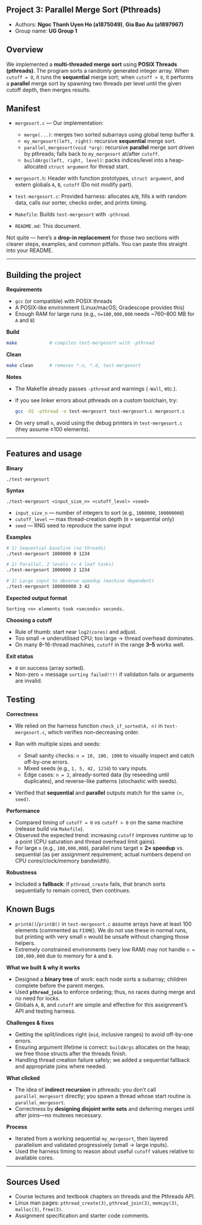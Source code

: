 ## Project 3: Parallel Merge Sort (Pthreads) 
* Authors: **Ngoc Thanh Uyen Ho (a1875049)**, **Gia Bao Au (a1897967)**
* Group name: **UG Group 1**

## Overview
We implemented a **multi-threaded merge sort** using **POSIX Threads (pthreads)**.
The program sorts a randomly generated integer array. When `cutoff = 0`, it runs the **sequential** merge sort; when `cutoff > 0`, it performs a **parallel** merge sort by spawning two threads per level until the given cutoff depth, then merges results.

## Manifest

* `mergesort.c` — Our implementation:

  * `merge(...)`: merges two sorted subarrays using global temp buffer `B`.
  * `my_mergesort(left, right)`: recursive **sequential** merge sort.
  * `parallel_mergesort(void *arg)`: recursive **parallel** merge sort driven by pthreads; falls back to `my_mergesort` at/after `cutoff`.
  * `buildArgs(left, right, level)`: packs indices/level into a heap-allocated `struct argument` for thread start.
* `mergesort.h`: Header with function prototypes, `struct argument`, and extern globals `A`, `B`, `cutoff` (Do not modify part).
* `test-mergesort.c`: Provided harness: allocates `A`/`B`, fills `A` with random data, calls our sorter, checks order, and prints timing.
* `Makefile`:  Builds `test-mergesort` with `-pthread`.
* `README.md`: This document.

Not quite — here’s a **drop-in replacement** for those two sections with clearer steps, examples, and common pitfalls. You can paste this straight into your README.

---

## Building the project

**Requirements**

* `gcc` (or compatible) with POSIX threads
* A POSIX-like environment (Linux/macOS; Gradescope provides this)
* Enough RAM for large runs (e.g., `n=100,000,000` needs ~760–800 MB for `A` and `B`)

**Build**

```bash
make            # compiles test-mergesort with -pthread
```

**Clean**

```bash
make clean      # removes *.o, *.d, test-mergesort
```

**Notes**

* The Makefile already passes `-pthread` and warnings (`-Wall`, etc.).
* If you see linker errors about pthreads on a custom toolchain, try:

  ```bash
  gcc -O2 -pthread -o test-mergesort test-mergesort.c mergesort.c
  ```
* On very small `n`, avoid using the debug printers in `test-mergesort.c` (they assume ≥100 elements).

---

## Features and usage

**Binary**

```
./test-mergesort
```

**Syntax**

```
./test-mergesort <input_size_n> <cutoff_level> <seed>
```

* `input_size_n` — number of integers to sort (e.g., `1000000`, `100000000`)
* `cutoff_level` — max thread-creation depth (`0` = sequential only)
* `seed` — RNG seed to reproduce the same input

**Examples**

```bash
# 1) Sequential baseline (no threads)
./test-mergesort 1000000 0 1234

# 2) Parallel, 2 levels (≈ 4 leaf tasks)
./test-mergesort 1000000 2 1234

# 3) Large input to observe speedup (machine dependent)
./test-mergesort 100000000 3 42
```

**Expected output format**

```
Sorting <n> elements took <seconds> seconds.
```

**Choosing a cutoff**

* Rule of thumb: start near `log2(cores)` and adjust.
* Too small → underutilised CPU; too large → thread overhead dominates.
* On many 8–16-thread machines, `cutoff` in the range **3–5** works well.

**Exit status**

* `0` on success (array sorted).
* Non-zero + message `sorting failed!!!!` if validation fails or arguments are invalid.

## Testing

**Correctness**

* We relied on the harness function `check_if_sorted(A, n)` in `test-mergesort.c`, which verifies non-decreasing order.
* Ran with multiple sizes and seeds:

  * Small sanity checks: `n = 10, 100, 1000` to visually inspect and catch off-by-one errors.
  * Mixed seeds (e.g., `1, 5, 42, 1234`) to vary inputs.
  * Edge cases: `n = 2`, already-sorted data (by reseeding until duplicates), and reverse-like patterns (stochastic with seeds).
* Verified that **sequential** and **parallel** outputs match for the same `(n, seed)`.

**Performance**

* Compared timing of `cutoff = 0` vs `cutoff > 0` on the same machine (release build via `Makefile`).
* Observed the expected trend: increasing `cutoff` improves runtime up to a point (CPU saturation and thread overhead limit gains).
* For large `n` (e.g., `100,000,000`), parallel runs target ≥ **2× speedup** vs. sequential (as per assignment requirement; actual numbers depend on CPU cores/clock/memory bandwidth).

**Robustness**

* Included a **fallback**: if `pthread_create` fails, that branch sorts sequentially to remain correct, then continues.

## Known Bugs
* `printA()`/`printB()` in `test-mergesort.c` assume arrays have at least 100 elements (commented as `FIXME`). We do not use these in normal runs, but printing with very small `n` would be unsafe without changing those helpers.
* Extremely constrained environments (very low RAM) may not handle `n = 100,000,000` due to memory for `A` and `B`.


**What we built & why it works**

* Designed a **binary tree** of work: each node sorts a subarray; children complete before the parent merges.
* Used **`pthread_join`** to enforce ordering; thus, no races during merge and no need for locks.
* Globals `A`, `B`, and `cutoff` are simple and effective for this assignment’s API and testing harness.

**Challenges & fixes**

* Getting the split/indices right (`mid`, inclusive ranges) to avoid off-by-one errors.
* Ensuring argument lifetime is correct: `buildArgs` allocates on the heap; we free those structs after the threads finish.
* Handling thread creation failure safely; we added a sequential fallback and appropriate joins where needed.

**What clicked**

* The idea of **indirect recursion** in pthreads: you don’t call `parallel_mergesort` directly; you spawn a thread whose start routine is `parallel_mergesort`.
* Correctness by **designing disjoint write sets** and deferring merges until after joins—no mutexes necessary.

**Process**

* Iterated from a working sequential `my_mergesort`, then layered parallelism and validated progressively (small → large inputs).
* Used the harness timing to reason about useful `cutoff` values relative to available cores.

---

## Sources Used

* Course lectures and textbook chapters on threads and the Pthreads API.
* Linux man pages: `pthread_create(3)`, `pthread_join(3)`, `memcpy(3)`, `malloc(3)`, `free(3)`.
* Assignment specification and starter code comments.
